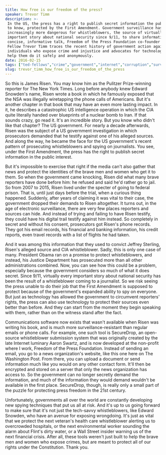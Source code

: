 ```yaml
---
title: How free is our freedom of the press?
speaker: Trevor Timm
description: >-
 In the US, the press has a right to publish secret information the public needs
 to know, protected by the First Amendment. Government surveillance has made it
 increasingly more dangerous for whistleblowers, the source of virtually every
 important story about national security since 9/11, to share information. In this
 concise, informative talk, Freedom of the Press Foundation co-founder and TED
 Fellow Trevor Timm traces the recent history of government action against
 individuals who expose crime and injustice and advocates for technology that can
 help them do it safely and anonymously.
date: 2016-02-15
tags: ["ted-fellows","crime","government","internet","corruption","surveillance","encryption"]
slug: trevor_timm_how_free_is_our_freedom_of_the_press
---
```


So this is James Risen. You may know him as the Pulitzer Prize-winning reporter for The
New York Times. Long before anybody knew Edward Snowden's name, Risen wrote a book in
which he famously exposed that the NSA was illegally wiretapping the phone calls of
Americans. But it's another chapter in that book that may have an even more lasting
impact. In it, he describes a catastrophic US intelligence operation in which the CIA
quite literally handed over blueprints of a nuclear bomb to Iran. If that sounds crazy, go
read it. It's an incredible story. But you know who didn't like that chapter? The US
government. For nearly a decade afterwards, Risen was the subject of a US government
investigation in which prosecutors demanded that he testify against one of his alleged
sources. And along the way, he became the face for the US government's recent pattern of
prosecuting whistleblowers and spying on journalists. You see, under the First Amendment,
the press has the right to publish secret information in the public interest.

But it's impossible to exercise that right if the media can't also gather that news and
protect the identities of the brave men and women who get it to them. So when the
government came knocking, Risen did what many brave reporters have done before him: he
refused and said he'd rather go to jail. So from 2007 to 2015, Risen lived under the
specter of going to federal prison. That is, until just days before the trial, when a
curious thing happened. Suddenly, after years of claiming it was vital to their case, the
government dropped their demands to Risen altogether. It turns out, in the age of
electronic surveillance, there are very few places reporters and sources can hide. And
instead of trying and failing to have Risen testify, they could have his digital trail
testify against him instead. So completely in secret and without his consent, prosecutors
got Risen's phone records. They got his email records, his financial and banking
information, his credit reports, even travel records with a list of flights he had
taken.

And it was among this information that they used to convict Jeffrey Sterling, Risen's
alleged source and CIA whistleblower. Sadly, this is only one case of many. President Obama
ran on a promise to protect whistleblowers, and instead, his Justice Department has
prosecuted more than all other administrations combined. Now, you can see how this could
be a problem, especially because the government considers so much of what it does secret.
Since 9/11, virtually every important story about national security has been the result of
a whistleblower coming to a journalist. So we risk seeing the press unable to do their job
that the First Amendment is supposed to protect because of the government's expanded
ability to spy on everyone. But just as technology has allowed the government to circumvent
reporters' rights, the press can also use technology to protect their sources even better
than before. And they can start from the moment they begin speaking with them, rather than
on the witness stand after the fact.

Communications software now exists that wasn't available when Risen was writing his book,
and is much more surveillance-resistant than regular emails or phone calls. For example,
one such tool is SecureDrop, an open-source whistleblower submission system that was
originally created by the late Internet luminary Aaron Swartz, and is now developed at the
non-profit where I work, Freedom of the Press Foundation. Instead of sending an email, you
go to a news organization's website, like this one here on The Washington Post. From
there, you can upload a document or send information much like you would on any other
contact form. It'll then be encrypted and stored on a server that only the news
organization has access to. So the government can no longer secretly demand the
information, and much of the information they would demand wouldn't be available in the
first place. SecureDrop, though, is really only a small part of the puzzle for protecting
press freedom in the 21st century.

Unfortunately, governments all over the world are constantly developing new spying
techniques that put us all at risk. And it's up to us going forward to make sure that it's
not just the tech-savvy whistleblowers, like Edward Snowden, who have an avenue for
exposing wrongdoing. It's just as vital that we protect the next veteran's health care
whistleblower alerting us to overcrowded hospitals, or the next environmental worker
sounding the alarm about Flint's dirty water, or a Wall Street insider warning us of the
next financial crisis. After all, these tools weren't just built to help the brave men and
women who expose crimes, but are meant to protect all of our rights under the
Constitution. Thank you.

<!--
ad_duration=3.33
comment_count=55
event="TED2016"
external_start_time=0
intro_duration=11.82
is_subtitle_required="False"
is_talk_featured="True"
language="en"
language_swap="False"
native_language="en"
number_of_related_talks=6
number_of_speakers=1
number_of_subtitled_videos=39
number_of_tags=7
number_of_talk_download_languages=40
number_of_talk_more_resources=0
number_of_talk_recommendations=0
number_of_talks_take_actions=0
post_ad_duration=0.83
published_timestamp="2016-05-20 15:24:40"
recording_date="2016-02-15"
speaker_description="Writer, activist and legal analyst"
speaker_is_published=1
speaker_name="Trevor Timm"
talk_name="How free is our freedom of the press?"
talks_tags=["ted-fellows","crime","government","internet","corruption","surveillance","encryption"]
url_audio="https://download.ted.com/talks/TrevorTimm_2016U.mp3?apikey=acme-roadrunner"
url_photo_speaker="https://pe.tedcdn.com/images/ted/4b2b01d9e979c6d05abaa412573e7da5cd12ee17_254x191.jpg"
url_photo_talk="https://s3.amazonaws.com/talkstar-photos/uploads/7d4dad7d-88da-4258-aa31-821d169c62c2/TrevorTimm_2016U-embed.jpg"
url_webpage="https://www.ted.com/talks/trevor_timm_how_free_is_our_freedom_of_the_press"
video_type_name="TED Stage Talk"
-->